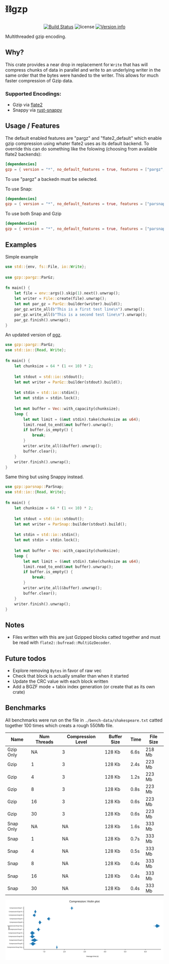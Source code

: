 # ⛓️gzp

<p align="center">
  <a href="https://github.com/sstadick/gzp/actions?query=workflow%3Aci"><img src="https://github.com/sstadick/gzp/workflows/ci/badge.svg" alt="Build Status"></a>
  <img src="https://img.shields.io/crates/l/gzp.svg" alt="license">
  <a href="https://crates.io/crates/gzp"><img src="https://img.shields.io/crates/v/gzp.svg?colorB=319e8c" alt="Version info"></a><br>
</p>

Multithreaded gzip encoding.

## Why?

This crate provides a near drop in replacement for `Write` that has will compress chunks of data in parallel and write
to an underlying writer in the same order that the bytes were handed to the writer. This allows for much faster
compression of Gzip data.

### Supported Encodings:

- Gzip via [flate2](https://docs.rs/flate2/)
- Snappy via [rust-snappy](https://docs.rs/snap)

## Usage / Features

The default enabled features are "pargz" and "flate2_default" which enable gzip compression using whater flate2 uses as
its default backend. To override this can do something like the folowing (choosing from available flate2 backends):

```toml
[dependencies]
gzp = { version = "*", no_default_features = true, features = ["pargz", "zlib-ng-compat"] }
```

To use "pargz" a backedn must be selected.

To use Snap:

```toml
[dependencies]
gzp = { version = "*", no_default_features = true, features = ["parsnap"] }
```

To use both Snap and Gzip

```toml
[dependencies]
gzp = { version = "*", no_default_features = true, features = ["parsnap", "pargz", "zlib-ng-compat"] }
```

## Examples

Simple example

```rust
use std::{env, fs::File, io::Write};

use gzp::pargz::ParGz;

fn main() {
    let file = env::args().skip(1).next().unwrap();
    let writer = File::create(file).unwrap();
    let mut par_gz = ParGz::builder(writer).build();
    par_gz.write_all(b"This is a first test line\n").unwrap();
    par_gz.write_all(b"This is a second test line\n").unwrap();
    par_gz.finish().unwrap();
}
```

An updated version of [pgz](https://github.com/vorner/pgz).

```rust
use gzp::pargz::ParGz;
use std::io::{Read, Write};

fn main() {
    let chunksize = 64 * (1 << 10) * 2;

    let stdout = std::io::stdout();
    let mut writer = ParGz::builder(stdout).build();

    let stdin = std::io::stdin();
    let mut stdin = stdin.lock();

    let mut buffer = Vec::with_capacity(chunksize);
    loop {
        let mut limit = (&mut stdin).take(chunksize as u64);
        limit.read_to_end(&mut buffer).unwrap();
        if buffer.is_empty() {
            break;
        }
        writer.write_all(&buffer).unwrap();
        buffer.clear();
    }
    writer.finish().unwrap();
}
```

Same thing but using Snappy instead.

```rust
use gzp::parsnap::ParSnap;
use std::io::{Read, Write};

fn main() {
    let chunksize = 64 * (1 << 10) * 2;

    let stdout = std::io::stdout();
    let mut writer = ParSnap::builder(stdout).build();

    let stdin = std::io::stdin();
    let mut stdin = stdin.lock();

    let mut buffer = Vec::with_capacity(chunksize);
    loop {
        let mut limit = (&mut stdin).take(chunksize as u64);
        limit.read_to_end(&mut buffer).unwrap();
        if buffer.is_empty() {
            break;
        }
        writer.write_all(&buffer).unwrap();
        buffer.clear();
    }
    writer.finish().unwrap();
}
```

## Notes

- Files written with this are just Gzipped blocks catted together and must be read
  with `flate2::bufread::MultiGzDecoder`.


## Future todos

- Explore removing `Bytes` in favor of raw vec
- Check that block is actually smaller than when it started
- Update the CRC value with each block written
- Add a BGZF mode + tabix index generation (or create that as its own crate)

## Benchmarks 

All benchmarks were run on the file in `./bench-data/shakespeare.txt` catted together 100 times
which creats a rough 550Mb file.

| Name      | Num Threads | Compression Level | Buffer Size | Time | File Size | 
| ---       | -           | ----------------- | ----------- | ---- | --------- |
| Gzip Only | NA          | 3                 | 128 Kb      | 6.6s | 218 Mb    |
| Gzip      | 1           | 3                 | 128 Kb      | 2.4s | 223 Mb    |
| Gzip      | 4           | 3                 | 128 Kb      | 1.2s | 223 Mb    |
| Gzip      | 8           | 3                 | 128 Kb      | 0.8s | 223 Mb    |
| Gzip      | 16          | 3                 | 128 Kb      | 0.6s | 223 Mb    |
| Gzip      | 30          | 3                 | 128 Kb      | 0.6s | 223 Mb    |
| Snap Only | NA          | NA                | 128 Kb      | 1.6s | 333 Mb    |
| Snap      | 1           | NA                | 128 Kb      | 0.7s | 333 Mb    |
| Snap      | 4           | NA                | 128 Kb      | 0.5s | 333 Mb    |
| Snap      | 8           | NA                | 128 Kb      | 0.4s | 333 Mb    |
| Snap      | 16          | NA                | 128 Kb      | 0.4s | 333 Mb    |
| Snap      | 30          | NA                | 128 Kb      | 0.4s | 333 Mb    |


![benchmarks](./violin.svg)

